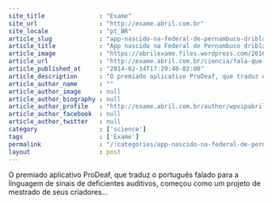 ```yaml
---
site_title               : "Exame"
site_url                 : "http://exame.abril.com.br"
site_locale              : "pt_BR"
article_slug             : "app-nascido-na-federal-de-pernambuco-dribla-a-surdez"
article_title            : "App nascido na Federal de Pernambuco dribla a surdez"
article_image            : "https://abrilexame.files.wordpress.com/2016/09/size_960_16_9_joao-paulo-oliveira-prodeaf.jpg?quality=70&strip=all&w=960"
article_url              : "http://exame.abril.com.br/ciencia/fala-que-eu-te-entendo/"
article_published_at     : "2014-02-14T17:29:40-02:00"
article_description      : "O premiado aplicativo ProDeaf, que traduz o português falado para a linguagem de sinais de deficientes auditivos, começou como um projeto de mestrado de seus criadores..."
article_author_name      : ""
article_author_image     : null
article_author_biography : null
article_author_profile   : "http://exame.abril.com.br/author/wpvipabril/"
article_author_facebook  : null
article_author_twitter   : null
category                 : ['science']
tags                     : ['Exame']
permalink                : "/:categories/app-nascido-na-federal-de-pernambuco-dribla-a-surdez/"
layout                   : post
---
```


O premiado aplicativo ProDeaf, que traduz o português falado para a linguagem de sinais de deficientes auditivos, começou como um projeto de mestrado de seus criadores...
